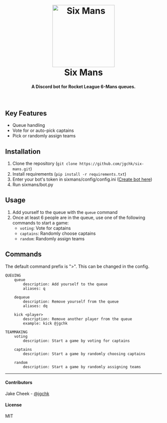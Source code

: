 <h1 align="center">
  <br>
    <img src="https://cdn.rawgit.com/jgchk/six-mans/blob/master/sixmans/resources/icon.svg" alt="Six Mans" width="200">
  <br>
    Six Mans
  <br>
</h1>

<h4 align="center">A Discord bot for Rocket League 6-Mans queues.</h4>
<br>


## Key Features

* Queue handling
* Vote for or auto-pick captains
* Pick or randomly assign teams

## Installation

1. Clone the repository (```git clone https://github.com/jgchk/six-mans.git```)
2. Install requirements (```pip install -r requirements.txt```)
3. Enter your bot's token in sixmans/config/config.ini (<a href="https://discordapp.com/developers/applications/me">Create bot here</a>)
4. Run sixmans/bot.py

## Usage

1. Add yourself to the queue with the ```queue``` command
2. Once at least 6 people are in the queue, use one of the following commands to start a game:
    * ```voting```: Vote for captains
    * ```captains```: Randomly choose captains
    * ```random```: Randomly assign teams

## Commands

The default command prefix is ">". This can be changed in the config.
```
QUEUING
    queue
        description: Add yourself to the queue
        aliases: q

    dequeue
        description: Remove yourself from the queue
        aliases: dq

    kick <player>
        description: Remove another player from the queue
        example: kick @jgchk

TEAMMAKING
    voting
        description: Start a game by voting for captains

    captains
        description: Start a game by randomly choosing captains

    random
        description: Start a game by randomly assigning teams
```

---


#### Contributors

Jake Cheek - [@jgchk](https://github.com/jgchk)

#### License

MIT